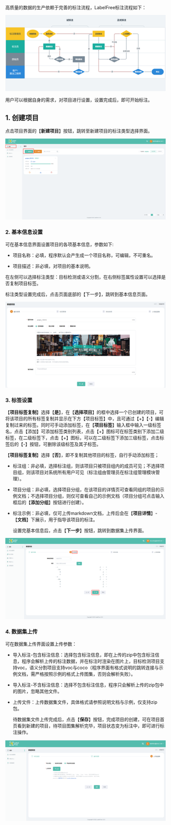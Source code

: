 高质量的数据的生产依赖于完善的标注流程，LabelFree标注流程如下：

![](../../assets/images/标注流程.png)

用户可以根据自身的需求，对项目进行设置，设置完成后，即可开始标注。

## 1. 创建项目

点击项目界面的【**新建项目**】按钮，跳转至新建项目的标注类型选择界面。

![](../../assets/images/updt0a.png)

### 2. 基本信息设置

可在基本信息界面设置项目的各项基本信息，参数如下:

- 项目名称：必填，程序默认会产生成一个项目名称，可编辑，不可重名。

- 项目描述：非必填，对项目的基本说明。

在左侧可以选择标注类型：目标检测或语义分割，在右侧标签属性设置可以选择是否复制项目标签。

标注类型设置完成后，点击页面底部的【下一步】，跳转到基本信息页面。

![](../../assets/images/%E9%A1%B9%E7%9B%AE%E5%88%9B%E5%BB%BA.jpg)

### 3. 标签设置

【**项目标签复制**】选择【**是**】，在【**选择项目**】的框中选择一个已创建的项目，可将该项目的所有标签复制并显示在下方【项目标签】中，且可通过【+】【-】编辑复制过来的标签。同时可手动添加标签，在【**项目标签**】输入框中输入一级标签名，点击【添加】可添加标签类别列表，点击【+】图标可在标签类别下添加二级标签，在二级标签下，点击【+】图标，可以在二级标签下添加三级标签，点击标签后的【-】按钮，可删除该级标签及其子标签。

【**项目标签复制**】选择【**否**】，即不复制其他项目的标签，自行手动添加标签；

- 标注组：非必填，选择标注组，则该项目只被项目组内的成员可见；不选择项目组，则该项目对系统所有用户可见（标注组由管理员在标注组管理模块管理）。

- 项目分组：非必填，选择项目分组，在该项目的详情页可查看同组的项目的示例文档；不选择项目分组，则仅可查看自己的示例文档（项目分组可点击输入框后的【**添加分组**】按钮进行创建）。

- 标注示例：非必填，仅可上传markdown文档，上传后会在【**项目详情**】-【**文档**】下展示，用于指导该项目的标注。

  设置完基本信息后，点击【**下一步**】按钮，跳转到数据集上传界面。

![](../../assets/images/tag.png)

### 4. 数据集上传

可在数据集上传界面设置上传参数：

- 导入标注-包含标注信息：选择包含标注信息，即在上传的zip中包含标注信息，程序会解析上传的标注数据，并在标注时渲染在图片上，目标检测项目支持voc，语义分割项目支持voc与coco（程序界面有格式说明的跳转连接与示例文档，需严格按照示例的格式上传图集，否则会解析失败）。

- 导入标注-不含标注信息：选择不包含标注信息，程序只会解析上传的zip包中的图片，忽略其他文件。

- 上传文件：上传数据集文件，具体格式请参照说明文档与示例，仅支持zip包。

  待数据集文件上传完成后，点击【**保存**】按钮，完成项目的创建，可在项目首页看到新建的项目，待项目图集解析完毕，项目状态变为标注中，即可进行标注操作。

![](../../assets/images/bn7f65.png)

